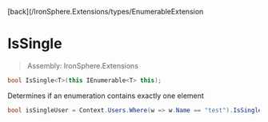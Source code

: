 ﻿

[back](/IronSphere.Extensions/types/EnumerableExtension

# IsSingle

> Assembly: IronSphere.Extensions

```csharp
bool IsSingle<T>(this IEnumerable<T> this);
```

Determines if an enumeration contains exactly one element

```csharp
bool isSingleUser = Context.Users.Where(w => w.Name == "test").IsSingle();
``` 
